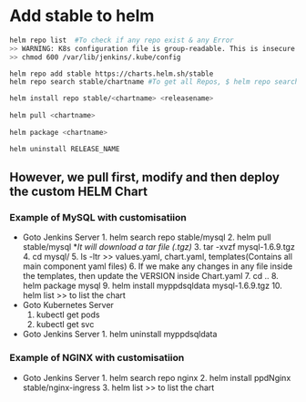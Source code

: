 # Add stable to helm

```sh
helm repo list  #To check if any repo exist & any Error
>> WARNING: K8s configuration file is group-readable. This is insecure. Location: /var/lib/jenkins/.kube/config
>> chmod 600 /var/lib/jenkins/.kube/config

helm repo add stable https://charts.helm.sh/stable
helm repo search stable/chartname #To get all Repos, $ helm repo search stable

helm install repo stable/<chartname> <releasename>
  
helm pull <chartname>
  
helm package <chartname>

helm uninstall RELEASE_NAME
```

## However, we pull first, modify and then deploy the custom HELM Chart
### Example of MySQL with customisatiion
* Goto Jenkins Server
		1. helm search repo stable/mysql
		2. helm pull stable/mysql     **It will download a tar file (.tgz)*
		3. tar -xvzf mysql-1.6.9.tgz
		4. cd mysql/
		5. ls -ltr >> values.yaml, chart.yaml, templates(Contains all main component yaml files)
		6. If we make any changes in any file inside the templates, then update the VERSION inside Chart.yaml
		7. cd ..
		8. helm package mysql
		9. helm install myppdsqldata mysql-1.6.9.tgz
		10. helm list >> to list the chart
* Goto Kubernetes Server
	1. kubectl get pods
	2. kubectl get svc
* Goto Jenkins Server
		1. helm uninstall myppdsqldata 
### Example of NGINX with customisatiion
* Goto Jenkins Server
		1. helm search repo nginx
		2. helm install ppdNginx stable/nginx-ingress
		3. helm list >> to list the chart

